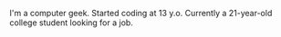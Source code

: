 I'm a computer geek. Started coding at 13 y.o. Currently a 21-year-old college student looking for a job.
